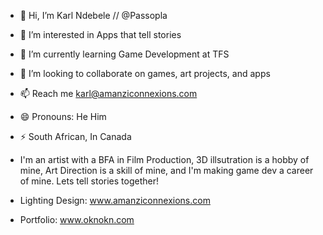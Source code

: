 - 👋 Hi, I’m Karl Ndebele // @Passopla
- 👀 I’m interested in Apps that tell stories
- 🌱 I’m currently learning Game Development at TFS
- 💞️ I’m looking to collaborate on games, art projects, and apps
- 📫 Reach me karl@amanziconnexions.com
- 😄 Pronouns: He Him
- ⚡ South African, In Canada

- I'm an artist with a BFA in Film Production, 3D illsutration is a hobby of mine, Art Direction is a skill of mine, and I'm making game dev a career of mine.
  Lets tell stories together!

- Lighting Design: www.amanziconnexions.com
- Portfolio: www.oknokn.com

<!---
Passopla/Passopla
--->
